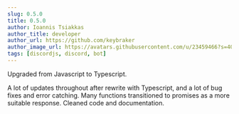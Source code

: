 ```yaml
---
slug: 0.5.0
title: 0.5.0
author: Ioannis Tsiakkas
author_title: developer
author_url: https://github.com/keybraker
author_image_url: https://avatars.githubusercontent.com/u/23459466?s=400&u=dcee0bcfb1acb1136df98cedcdc5c77000e402c8&v=4
tags: [discordjs, discord, bot]
---
```


Upgraded from Javascript to Typescript.

<!--truncate-->

A lot of updates throughout after rewrite with Typescript, and a lot of bug fixes and error catching.
Many functions transitioned to promises as a more suitable response.
Cleaned code and documentation.
